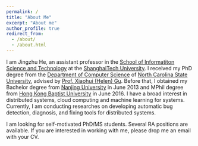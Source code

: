 ```yaml
---
permalink: /
title: "About Me"
excerpt: "About me"
author_profile: true
redirect_from: 
  - /about/
  - /about.html
---
```


I am Jingzhu He, an assistant professor in the [School of Informatiton Science and Technology](https://sist.shanghaitech.edu.cn/sist_en/main.htm) at the [ShanghaiTech University](https://www.shanghaitech.edu.cn/eng/main.htm). I received my PhD degree from the [Department of Computer Science](https://www.csc.ncsu.edu) of [North Carolina State University](https://www.ncsu.edu), advised by [Prof. Xiaohui (Helen) Gu](https://www.csc.ncsu.edu/faculty/gu/). Before that, I obtained my Bachelor degree from [Nanjing University](https://www.nju.edu.cn/en/main.psp) in June 2013 and MPhil degree from [Hong Kong Baptist University](http://www.hkbu.edu.hk/eng/main/index.jsp) in June 2016. I have a broad interest in distributed systems, cloud computing and machine learning for systems. Currently, I am conducting researches on developing automatic bug detection, diagnosis, and fixing tools for distributed systems. 

I am looking for self-motivated PhD/MS students. Several RA positions are available. If you are interested in working with me, please drop me an email with your CV.




